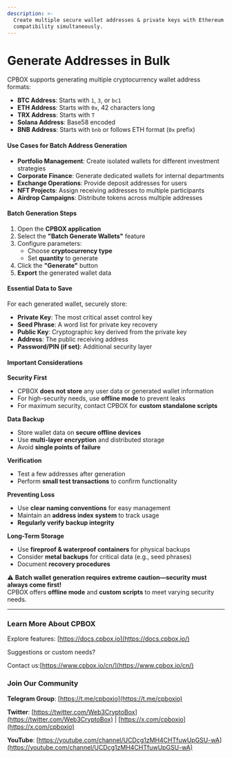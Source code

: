 ```yaml
---
description: >-
  Create multiple secure wallet addresses & private keys with Ethereum
  compatibility simultaneously.
---
```


# Generate Addresses in Bulk

CPBOX supports generating multiple cryptocurrency wallet address formats:

* **BTC Address**: Starts with `1`, `3`, or `bc1`
* **ETH Address**: Starts with `0x`, 42 characters long
* **TRX Address**: Starts with `T`
* **Solana Address**: Base58 encoded
* **BNB Address**: Starts with `bnb` or follows ETH format (`0x` prefix)

#### **Use Cases for Batch Address Generation**

* **Portfolio Management**: Create isolated wallets for different investment strategies
* **Corporate Finance**: Generate dedicated wallets for internal departments
* **Exchange Operations**: Provide deposit addresses for users
* **NFT Projects**: Assign receiving addresses to multiple participants
* **Airdrop Campaigns**: Distribute tokens across multiple addresses

#### **Batch Generation Steps**

1. Open the **CPBOX application**
2. Select the **"Batch Generate Wallets"** feature
3. Configure parameters:
   * Choose **cryptocurrency type**
   * Set **quantity** to generate
4. Click the **"Generate"** button
5. **Export** the generated wallet data

#### **Essential Data to Save**

For each generated wallet, securely store:

* **Private Key**: The most critical asset control key
* **Seed Phrase**: A word list for private key recovery
* **Public Key**: Cryptographic key derived from the private key
* **Address**: The public receiving address
* **Password/PIN (if set)**: Additional security layer

#### **Important Considerations**

**Security First**

* CPBOX **does not store** any user data or generated wallet information
* For high-security needs, use **offline mode** to prevent leaks
* For maximum security, contact CPBOX for **custom standalone scripts**

**Data Backup**

* Store wallet data on **secure offline devices**
* Use **multi-layer encryption** and distributed storage
* Avoid **single points of failure**

**Verification**

* Test a few addresses after generation
* Perform **small test transactions** to confirm functionality

**Preventing Loss**

* Use **clear naming conventions** for easy management
* Maintain an **address index system** to track usage
* **Regularly verify backup integrity**

**Long-Term Storage**

* Use **fireproof & waterproof containers** for physical backups
* Consider **metal backups** for critical data (e.g., seed phrases)
* Document **recovery procedures**

⚠ **Batch wallet generation requires extreme caution—security must always come first!**\
CPBOX offers **offline mode** and **custom scripts** to meet varying security needs.

***

### **Learn More About CPBOX**

Explore features: [https://docs.cpbox.io](https://docs.cpbox.io/)

Suggestions or custom needs?&#x20;

Contact us:[https://www.cpbox.io/cn/](https://www.cpbox.io/cn/)

### **Join Our Community**

**Telegram Group**: [https://t.me/cpboxio](https://t.me/cpboxio)

**Twitter**: [https://twitter.com/Web3CryptoBox](https://twitter.com/Web3CryptoBox) | [https://x.com/cpboxio](https://x.com/cpboxio)

**YouTube**: [https://youtube.com/channel/UCDcg1zMH4CHTfuwUpGSU-wA](https://youtube.com/channel/UCDcg1zMH4CHTfuwUpGSU-wA)
